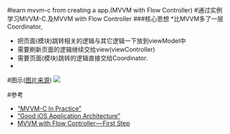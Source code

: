 #learn mvvm-c from creating a app.(MVVM with Flow Controller)
#通过实例学习MVVM-C.及MVVM with Flow Controller
###核心思想
*比MVVM多了一层Coordinator,
* 把页面(模块)跳转相关的逻辑与其它逻辑一下放到viewModel中
* 需要刷新页面的逻辑继续交给view(viewController)
* 需要页面(模块)跳转的逻辑直接交给Coordinator.
* 

#图示([图片来源](https://medium.com/@digoreis/mvvm-with-flow-controller-first-step-83e60ade0018#.7wunp45i7 "图片来源"))
![](https://cdn-images-1.medium.com/max/1600/1*oUJ72oZR6wpVkufvCbrMWg.png)  


#参考
* [“MVVM-C In Practice”](https://www.youtube.com/watch?v=9VojuJpUuE8 "MVVM-C In Practice")
* [“Good iOS Application Architecture”](http://slideslive.com/38897361/good-ios-application-architecture-en "Good iOS Application Architecture")
* [MVVM with Flow Controller — First Step](https://medium.com/@digoreis/mvvm-with-flow-controller-first-step-83e60ade0018#.7wunp45i7 "MVVM with Flow Controller — First Step")

